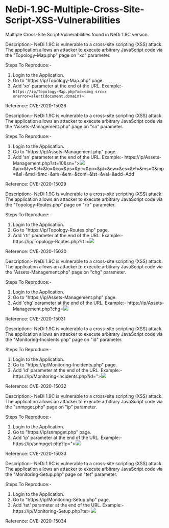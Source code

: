 # NeDi-1.9C-Multiple-Cross-Site-Script-XSS-Vulnerabilities

Multiple Cross-Site Script Vulnerabilities found in NeDi 1.9C version.

Description:-
NeDi 1.9C is vulnerable to a cross-site scripting (XSS) attack.
The application allows an attacker to execute arbitrary JavaScript code via the "Topology-Map.php" page on "xo" parameter.

Steps To Reproduce:-
1. Login to the Application.
2. Go to "https://ip/Topology-Map.php" page.
3. Add 'xo' parameter at the end of the URL.
   Example:- ```https://ip/Topology-Map.php?xo=<img src=x onerror=alert(document.domain)>```

Reference: CVE-2020-15028


Description:-
NeDi 1.9C is vulnerable to a cross-site scripting (XSS) attack.
The application allows an attacker to execute arbitrary JavaScript code via the "Assets-Management.php" page on "sn" parameter.

Steps To Reproduce:-
1. Login to the Application.
2. Go to "https://ip/Assets-Management.php" page.
3. Add 'sn' parameter at the end of the URL.
   Example:- https://ip/Assets-Management.php?st=10&sn="><img src=x onerror=alert(document.domain)>&an=&ty=&cl=&lo=&co=&ps=&pc=&pn=&pt=&ew=&es=&el=&ms=0&mp=&sl=&md=&mc=&sm=&em=&com=&lst=&val=&add=Add

Reference: CVE-2020-15029


Description:-
NeDi 1.9C is vulnerable to a cross-site scripting (XSS) attack.
The application allows an attacker to execute arbitrary JavaScript code via the "Topology-Routes.php" page on "rtr" parameter.

Steps To Reproduce:-
1. Login to the Application.
2. Go to "https://ip/Topology-Routes.php" page.
3. Add 'rtr' parameter at the end of the URL.
   Example:- https://ip/Topology-Routes.php?rtr=<img src=x onerror=alert(document.domain)>

Reference: CVE-2020-15030


Description:-
NeDi 1.9C is vulnerable to a cross-site scripting (XSS) attack.
The application allows an attacker to execute arbitrary JavaScript code via the "Assets-Management.php" page on "chg" parameter.

Steps To Reproduce:-
1. Login to the Application.
2. Go to "https://ip/Assets-Management.php" page.
3. Add 'chg' parameter at the end of the URL.
   Example:- https://ip/Assets-Management.php?chg=<img src=a onerror=alert(document.domain)>

Reference: CVE-2020-15031


Description:-
NeDi 1.9C is vulnerable to a cross-site scripting (XSS) attack.
The application allows an attacker to execute arbitrary JavaScript code via the "Monitoring-Incidents.php" page on "id" parameter.

Steps To Reproduce:-
1. Login to the Application.
2. Go to "https://ip/Monitoring-Incidents.php" page.
3. Add 'id' parameter at the end of the URL.
   Example:- https://ip/Monitoring-Incidents.php?id="><img src=x onerror=alert(document.domain)>

Reference: CVE-2020-15032


Description:-
NeDi 1.9C is vulnerable to a cross-site scripting (XSS) attack.
The application allows an attacker to execute arbitrary JavaScript code via the "snmpget.php" page on "ip" parameter.

Steps To Reproduce:-
1. Login to the Application.
2. Go to "https://ip/snmpget.php" page.
3. Add 'ip' parameter at the end of the URL.
   Example:- https://ip/snmpget.php?ip="><img src=x onerror=alert(document.domain)>

Reference: CVE-2020-15033


Description:-
NeDi 1.9C is vulnerable to a cross-site scripting (XSS) attack.
The application allows an attacker to execute arbitrary JavaScript code via the "Monitoring-Setup.php" page on "tet" parameter.

Steps To Reproduce:-
1. Login to the Application.
2. Go to "https://ip/Monitoring-Setup.php" page.
3. Add 'tet' parameter at the end of the URL.
   Example:- https://ip/Monitoring-Setup.php?tet=<img src=x onerror=alert(document.domain)>

Reference: CVE-2020-15034
